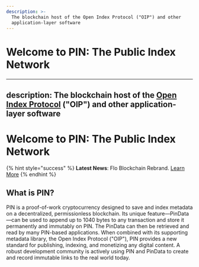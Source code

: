 ```yaml
---
description: >-
  The blockchain host of the Open Index Protocol ("OIP") and other
  application-layer software
---
```


# Welcome to PIN: The Public Index Network

### 

---
description: The blockchain host of the [Open Index Protocol](https://www.openindexprotocol.com/) ("OIP") and other application-layer software
---

# Welcome to PIN: The Public Index Network

{% hint style="success" %}
**Latest News**:  Flo Blockchain Rebrand. [Learn More]( )
{% endhint %}

## What is PIN?
PIN is a proof-of-work cryptocurrency designed to save and index metadata on a decentralized, permissionless blockchain. Its unique feature—PinData—can be used to append up to 1040 bytes to any transaction and store it permanently and immutably on PIN. The PinData can then be retrieved and read by many PIN-based applications. When combined with its supporting metadata library, the Open Index Protocol ("OIP"), PIN provides a new standard for publishing, indexing, and monetizing any digital content. A robust development community is actively using PIN and PinData to create and record immutable links to the real world today.
